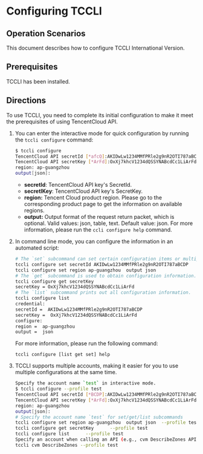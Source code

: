 # Configuring TCCLI

## Operation Scenarios

This document describes how to configure TCCLI International Version.

## Prerequisites

TCCLI has been installed.

## Directions

To use TCCLI, you need to complete its initial configuration to make it meet the prerequisites of using TencentCloud API.

1. You can enter the interactive mode for quick configuration by running the `tccli configure` command:

   ```bash
   $ tccli configure
   TencentCloud API secretId [*afcQ]:AKIDwLw1234MMfPRle2g9nR2OTI787aBCDP
   TencentCloud API secretKey [*ArFd]:OxXj7khcV1234dQSSYNABcdCc1LiArFd
   region: ap-guangzhou
   output[json]:
   ```

   - **secretId**: TencentCloud API key's SecretId.
   - **secretIKey**: TencentCloud API key's SecretKey.
   - **region:** Tencent Cloud product region. Please go to the corresponding product page to get the information on available regions.
   - **output:** Output format of the request return packet, which is optional. Valid values: json, table, text. Default value: json.
     For more information, please run the `ccli configure help` command.

2. In command line mode, you can configure the information in an automated script:

   ```bash
   # The `set` subcommand can set certain configuration items or multiple configurations simultaneously.
   tccli configure set secretId AKIDwLw1234MMfPRle2g9nR2OTI787aBCDP
   tccli configure set region ap-guangzhou  output json
   # The `get` subcommand is used to obtain configuration information.
   tccli configure get secretKey
   secretKey = OxXj7khcV1234dQSSYNABcdCc1LiArFd
   # The `list` subcommand prints out all configuration information.
   tccli configure list
   credential:
   secretId =  AKIDwLw1234MMfPRle2g9nR2OTI787aBCDP
   secretKey =  OxXj7khcV1234dQSSYNABcdCc1LiArFd
   configure:
   region =  ap-guangzhou
   output =  json
   ```

   For more information, please run the following command:

   ```
   tccli configure [list get set] help
   ```

    

3. TCCLI supports multiple accounts, making it easier for you to use multiple configurations at the same time.

   ```sh
   Specify the account name `test` in interactive mode.
   $ tccli configure --profile test
   TencentCloud API secretId [*BCDP]:AKIDwLw1234MMfPRle2g9nR2OTI787aBCDP
   TencentCloud API secretKey [*ArFd]:OxXj7khcV1234dQSSYNABcdCc1LiArFd
   region: ap-guangzhou
   output[json]:
   # Specify the account name `test` for set/get/list subcommands
   tccli configure set region ap-guangzhou  output json  --profile test
   tccli configure get secretKey      --profile test
   tccli configure list      --profile test
   Specify an account when calling an API (e.g., cvm DescribeZones API).
   tccli cvm DescribeZones --profile test
   ```